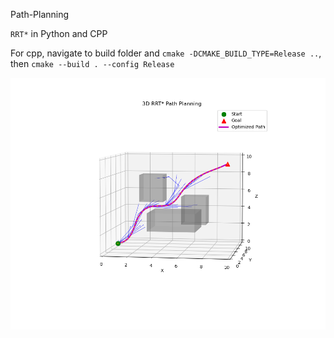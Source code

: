 Path-Planning

`RRT*` in Python and CPP

For cpp, navigate to build folder and `cmake -DCMAKE_BUILD_TYPE=Release ..`, then `cmake --build . --config Release`

<img src="3D-RRT-Star.png" alt="ALT TEXT" width="700">

<!-- ![ALT TEXT](3D-RRT-Star.png) -->
